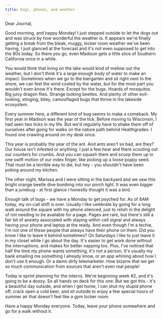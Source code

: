 ```yaml
---
title: bugs, phones, and weather
---
```


Dear Journal,

Good morning, and happy Monday! I just stepped outside to let the dogs
out and was struck by how wonderful the weather is. It appears we're
finally getting a break from the bleak, muggy, locker room weather we've
been having. I just glanced at the forecast and it's not even supposed
to get into the 80s today. So there you go, even Madison gets a little
slice of Southern California once in a while.

You would think that living on the lake would kind of mellow out the
weather, but I don't think it's a large enough body of water to make an
impact. Sometimes when we go to the biergarten and sit right next to the
shore, we can feel the wind cooled by the water, but for the most part
you wouldn't even know it's there. Except for the bugs. Hoards of
mosquitos. Big juicy dragon flies. Strange looking beetles. And plenty
of other evil-looking, stinging, bitey, camouflaged bugs that thrive in
the lakeside ecosystem.

Every summer here, a different kind of bug seems to make a comeback. My
first year in Madison was the year of the tick. Before moving to
Wisconsin, I had seen two ticks in my life. But we'd regularly have to
shake them off of ourselves after going for walks on the nature path
behind Healthgrades. I found one crawling around on my desk once.

This year is probably the year of the ant. And ants aren't so bad, are
they? Our house isn't infested or anything. I just a few hear and there
scouting out our counters for crumbs. And you can squash them and scoop
them up in one swift motion of our index finger, like picking up a loose
poppy seed. That must be a terrible way to die, but hey - you shouldn't
have been poking around my kitchen.

The other night, Marissa and I were sitting in the backyard and we saw
this bright orange beetle dive bombing into our porch light. It was even
bigger than a junebug - at first glance I honestly thought it was a
bird.

Enough talk of bugs - we have a Monday to get psyched for. As of 8AM
today, my on-call shift is over. Usually I like celebrate by going for a
long walk around the square with my phone silenced, just to relish in
the delight of not needing to be available for a page. Pages are rare,
but there's still a fair bit of anxiety associated with staying within
cell signal and always having your phone and laptop at the ready. And
even though I'm a techie, I'm not one of these people that always have
their phone on them. Did you know I like to leave it behind sometimes?
On Saturdays I like to just leave it in my closet while I go about the
day. It's easier to get work done without the interruptions, and makes
for better napping too. Plus, I've noticed that half the time my phone
wants something, it's not a person. It's usually my bank emailing me
something I already know, or an app whining about how I don't use it
enough. Or a damn dirty telemarketer. How bizarre that we get so much
communication from sources that aren't even real people!

Today is sprint planning for the interns. We're beginning week \#2, and
it's going to be a doozy. So all hands on deck for this one. But we got
this - it's a beautiful day outside, and when I get home, I can shut my
stupid phone off, crack open a cold beer, and sit outside to enjoy a few
special hours of summer air that doesn't feel like a gym locker room.

Have a happy Monday everyone. Today, leave your phone somewhere and go
for a walk without it.

